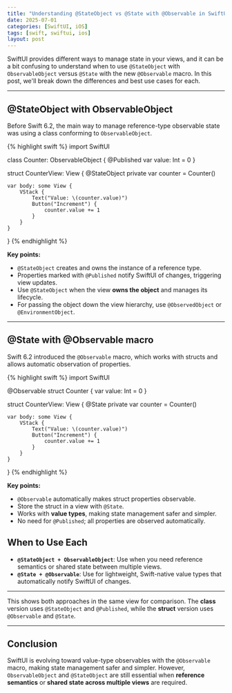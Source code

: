 ```yaml
---
title: "Understanding @StateObject vs @State with @Observable in SwiftUI"
date: 2025-07-01
categories: [SwiftUI, iOS]
tags: [swift, swiftui, ios]
layout: post
---
```


SwiftUI provides different ways to manage state in your views, and it can be a bit confusing to understand when to use `@StateObject` with `ObservableObject` versus `@State` with the new `@Observable` macro. In this post, we'll break down the differences and best use cases for each.

---

## @StateObject with ObservableObject

Before Swift 6.2, the main way to manage reference-type observable state was using a class conforming to `ObservableObject`.

{% highlight swift %}
 import SwiftUI

 class Counter: ObservableObject {
    @Published var value: Int = 0
 }

 struct CounterView: View {
    @StateObject private var counter = Counter()
    
    var body: some View {
        VStack {
            Text("Value: \(counter.value)")
            Button("Increment") {
                counter.value += 1
            }
        }
    }
 }
{% endhighlight %}

**Key points:**

* `@StateObject` creates and owns the instance of a reference type.
* Properties marked with `@Published` notify SwiftUI of changes, triggering view updates.
* Use `@StateObject` when the view **owns the object** and manages its lifecycle.
* For passing the object down the view hierarchy, use `@ObservedObject` or `@EnvironmentObject`.

---

## @State with @Observable macro

Swift 6.2 introduced the `@Observable` macro, which works with structs and allows automatic observation of properties.

{% highlight swift %}
import SwiftUI

@Observable
struct Counter {
    var value: Int = 0
}

struct CounterView: View {
    @State private var counter = Counter()
    
    var body: some View {
        VStack {
            Text("Value: \(counter.value)")
            Button("Increment") {
                counter.value += 1
            }
        }
    }
}
{% endhighlight %}

**Key points:**

* `@Observable` automatically makes struct properties observable.
* Store the struct in a view with `@State`.
* Works with **value types**, making state management safer and simpler.
* No need for `@Published`; all properties are observed automatically.


## When to Use Each

* **`@StateObject + ObservableObject`**: Use when you need reference semantics or shared state between multiple views.
* **`@State + @Observable`**: Use for lightweight, Swift-native value types that automatically notify SwiftUI of changes.

---


This shows both approaches in the same view for comparison. The **class** version uses `@StateObject` and `@Published`, while the **struct** version uses `@Observable` and `@State`.

---

## Conclusion

SwiftUI is evolving toward value-type observables with the `@Observable` macro, making state management safer and simpler. However, `ObservableObject` and `@StateObject` are still essential when **reference semantics** or **shared state across multiple views** are required.
